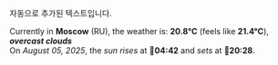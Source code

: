 
자동으로 추가된 텍스트입니다.

<!--START_SECTION:weather:moscow-->
Currently in **Moscow** (RU), the weather is: **20.8°C** (feels like **21.4°C**), ***overcast clouds***<br/>
On *August 05, 2025*, the *sun rises* at 🌅**04:42** and *sets* at 🌇**20:28**.
<!--END_SECTION:weather-->
